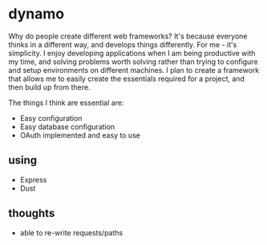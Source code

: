 dynamo
======

<p>Why do people create different web frameworks? It's because everyone thinks in a different way, and develops things differently. For me - it's simplicity. I enjoy developing applications when I am being productive with my time, and solving problems worth solving rather than trying to configure and setup environments on different machines. I plan to create a framework that allows me to easily create the essentials required for a project, and then build up from there.</p>

<p>The things I think are essential are:</p>

+ Easy configuration
+ Easy database configuration
+ OAuth implemented and easy to use

using
----

+ Express
+ Dust

thoughts
----

+ able to re-write requests/paths

